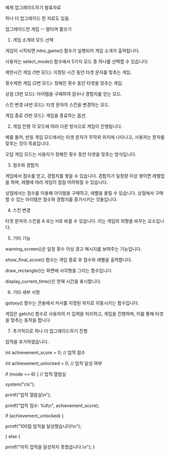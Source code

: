 예제 업그레이드하기 발표자료

하나 더 업그레이드 한 자료도 있음.

업그레이드한 게임 ㅡ 말타며 활쏘기

1. 게임 소개와 모드 선택
   
게임이 시작되면 intro_game() 함수가 실행되어 게임 소개가 출력됩니다.

사용자는 select_mode() 함수에서 5가지 모드 중 하나를 선택할 수 있습니다:

제한시간 게임 (1번 모드): 지정된 시간 동안 타겟 문자를 맞추는 게임.

횟수제한 게임 (2번 모드): 정해진 횟수 동안 타겟을 맞추는 게임.

상점 (3번 모드): 아이템을 구매하여 점수나 경험치를 얻는 모드.

스킨 변경 (4번 모드): 타겟 문자의 스킨을 변경하는 모드.

게임 종료 (5번 모드): 게임을 종료하는 옵션.

2. 게임 진행 
각 모드에 따라 다른 방식으로 게임이 진행됩니다.

예를 들어, 반응 게임 모드에서는 타겟 문자가 무작위 위치에 나타나고, 사용자는 문자를 맞추는 것이 목표입니다.

오답 게임 모드는 사용자가 정해진 횟수 동안 타겟을 맞추는 방식입니다.

3. 점수와 경험치

게임에서 점수를 얻고, 경험치를 쌓을 수 있습니다. 경험치가 일정량 이상 쌓이면 레벨업을 하며, 레벨에 따라 게임이 점점 어려워질 수 있습니다.

상점에서는 점수를 이용해 아이템을 구매하고, 레벨을 올릴 수 있습니다. 상점에서 구매할 수 있는 아이템은 점수와 경험치를 증가시키는 것들입니다.

4. 스킨 변경

 타겟 문자의 스킨을 A 또는 H로 바꿀 수 있습니다. 이는 게임의 외형을 바꾸는 요소입니다.

5. 기타 기능

warning_screen()은 일정 횟수 이상 경고 메시지를 보여주는 기능입니다.

show_final_score() 함수는 게임 종료 후 점수와 레벨을 출력합니다.

draw_rectangle()는 화면에 사각형을 그리는 함수입니다.

display_current_time()은 현재 시간을 표시합니다.

6. 기타 세부 사항
   
gotoxy() 함수는 콘솔에서 커서를 지정된 위치로 이동시키는 함수입니다.

게임은 getch() 함수로 사용자의 키 입력을 처리하고, 게임을 진행하며, 이를 통해 타겟을 맞추는 동작을 합니다.



7. 추가적으로 하나 더 업그레이드하기 진행.

업적을 추가하였습니다.

int achievement_score = 0;  // 업적 점수

int achievement_unlocked = 0;  // 업적 달성 여부

if (mode == 6) {  // 업적 열람실

   system("cls");
    
   printf("업적 열람실\n");

   printf("업적 점수: %d\n", achievement_score);
   
if (achievement_unlocked) {

   printf("100점 업적을 달성했습니다!\n");
   
} else {

   printf("아직 업적을 달성하지 못했습니다.\n");
}
